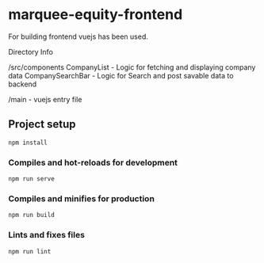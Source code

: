 # marquee-equity-frontend

For building frontend vuejs has been used.

Directory Info

/src/components
    CompanyList - Logic for fetching and displaying company data
    CompanySearchBar - Logic for Search and post savable data to backend
    
/main - vuejs entry file    

## Project setup
```
npm install
```

### Compiles and hot-reloads for development
```
npm run serve
```

### Compiles and minifies for production
```
npm run build
```

### Lints and fixes files
```
npm run lint
```

